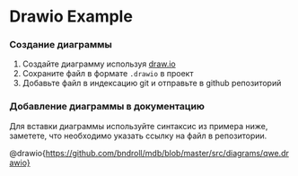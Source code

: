 # Drawio Example

### Создание диаграммы

1. Создайте диаграмму используя [draw.io](https://app.diagrams.net/)
2. Сохраните файл в формате `.drawio` в проект
3. Добавьте файл в индексацию git и отправьте в github репозиторий

### Добавление диаграммы в документацию

Для вставки диаграммы используйте синтаксис из примера ниже, заметете, что необходимо указать ссылку на файл в репозитории.

@drawio{https://github.com/bndroll/mdb/blob/master/src/diagrams/qwe.drawio}